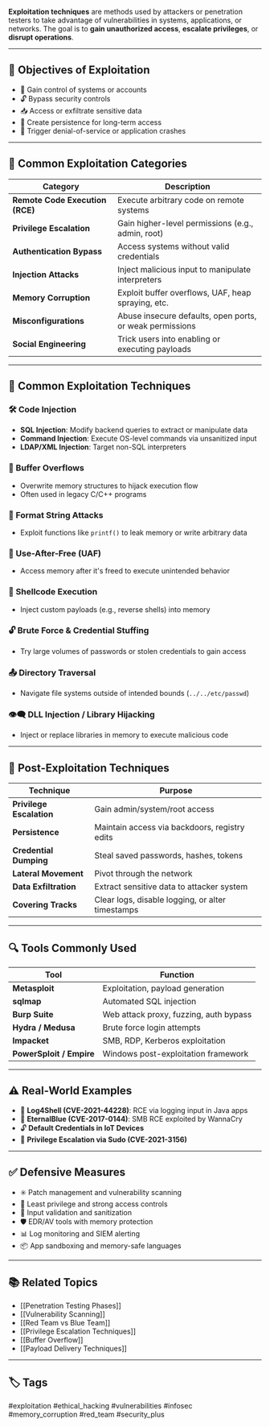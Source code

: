 **Exploitation techniques** are methods used by attackers or penetration testers to take advantage of vulnerabilities in systems, applications, or networks. The goal is to **gain unauthorized access**, **escalate privileges**, or **disrupt operations**.

---

## 🎯 Objectives of Exploitation

- 🧠 Gain control of systems or accounts
- 🔓 Bypass security controls
- 📥 Access or exfiltrate sensitive data
- 📡 Create persistence for long-term access
- 🚨 Trigger denial-of-service or application crashes

---

## 🧱 Common Exploitation Categories

| Category                | Description                                              |
|--------------------------|----------------------------------------------------------|
| **Remote Code Execution (RCE)** | Execute arbitrary code on remote systems             |
| **Privilege Escalation** | Gain higher-level permissions (e.g., admin, root)        |
| **Authentication Bypass** | Access systems without valid credentials                |
| **Injection Attacks**    | Inject malicious input to manipulate interpreters       |
| **Memory Corruption**    | Exploit buffer overflows, UAF, heap spraying, etc.      |
| **Misconfigurations**    | Abuse insecure defaults, open ports, or weak permissions|
| **Social Engineering**   | Trick users into enabling or executing payloads         |

---

## 🔧 Common Exploitation Techniques

### 🛠 Code Injection
- **SQL Injection**: Modify backend queries to extract or manipulate data
- **Command Injection**: Execute OS-level commands via unsanitized input
- **LDAP/XML Injection**: Target non-SQL interpreters

### 🧱 Buffer Overflows
- Overwrite memory structures to hijack execution flow
- Often used in legacy C/C++ programs

### 🧠 Format String Attacks
- Exploit functions like `printf()` to leak memory or write arbitrary data

### 🧯 Use-After-Free (UAF)
- Access memory after it's freed to execute unintended behavior

### 🐚 Shellcode Execution
- Inject custom payloads (e.g., reverse shells) into memory

### 🔓 Brute Force & Credential Stuffing
- Try large volumes of passwords or stolen credentials to gain access

### 📤 Directory Traversal
- Navigate file systems outside of intended bounds (`../../etc/passwd`)

### 👁‍🗨 DLL Injection / Library Hijacking
- Inject or replace libraries in memory to execute malicious code

---

## 🧠 Post-Exploitation Techniques

| Technique            | Purpose                                      |
|----------------------|----------------------------------------------|
| **Privilege Escalation** | Gain admin/system/root access              |
| **Persistence**       | Maintain access via backdoors, registry edits|
| **Credential Dumping** | Steal saved passwords, hashes, tokens        |
| **Lateral Movement** | Pivot through the network                     |
| **Data Exfiltration** | Extract sensitive data to attacker system    |
| **Covering Tracks**  | Clear logs, disable logging, or alter timestamps|

---

## 🔍 Tools Commonly Used

| Tool                 | Function                                  |
|----------------------|--------------------------------------------|
| **Metasploit**        | Exploitation, payload generation          |
| **sqlmap**            | Automated SQL injection                   |
| **Burp Suite**        | Web attack proxy, fuzzing, auth bypass    |
| **Hydra / Medusa**    | Brute force login attempts                |
| **Impacket**          | SMB, RDP, Kerberos exploitation           |
| **PowerSploit / Empire** | Windows post-exploitation framework     |

---

## ⚠️ Real-World Examples

- 🐚 **Log4Shell (CVE-2021-44228)**: RCE via logging input in Java apps
- 🐞 **EternalBlue (CVE-2017-0144)**: SMB RCE exploited by WannaCry
- 🔓 **Default Credentials in IoT Devices**
- 🧬 **Privilege Escalation via Sudo (CVE-2021-3156)**

---

## ✅ Defensive Measures

- ✳️ Patch management and vulnerability scanning
- 🔐 Least privilege and strong access controls
- 🧼 Input validation and sanitization
- 🛡️ EDR/AV tools with memory protection
- 📊 Log monitoring and SIEM alerting
- 📦 App sandboxing and memory-safe languages

---

## 📚 Related Topics

- [[Penetration Testing Phases]]
- [[Vulnerability Scanning]]
- [[Red Team vs Blue Team]]
- [[Privilege Escalation Techniques]]
- [[Buffer Overflow]]
- [[Payload Delivery Techniques]]

---

## 🏷 Tags

#exploitation #ethical_hacking #vulnerabilities #infosec #memory_corruption #red_team #security_plus
